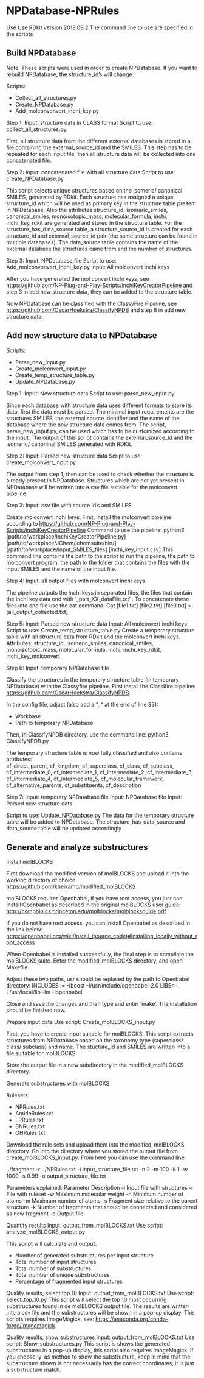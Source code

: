 # NPDatabase-NPRules


Use Use RDkit version 2018.09.2
The command line to use are specified in the scripts

## Build NPDatabase

Note: These scripts were used in order to create NPDatabase. If you want to rebuild NPDatabase, the structure_id’s will change.

Scripts:
-	Collect_all_structures.py
-	Create_NPDatabase.py
-	Add_molconvonvert_inchi_key.py

Step 1:
Input: structure data in CLASS format
Script to use: collect_all_structures.py

First, all structure data from the different external databases is stored in a file containing the external_source_id and the SMILES. This step has to be repeated for each input file, then all structure data will be collected into one concatenated file.

Step 2: 
Input: concatenated file with all structure data
Script to use: create_NPDatabase.py

This script selects unique structures based on the isomeric/ canonical SMILES, generated by RDkit. Each structure has assigned a unique structure_id which will be used as primary key in the structure table present in NPDatabase. Also the attributes structure_id, isomeric_smiles, canonical_smiles, monoisotopic_mass, molecular_formula, inchi, inchi_key_rdkit are generated and stored in the structure table. For the structure_has_data_source table, a structure_source_id is created for each structure_id and external_source_id pair (the same structure can be found in multiple databases). The data_source table contains the name of the external database the structures came from and the number of structures.

Step 3:
Input: NPDatabase file
Script to use: Add_molconvonvert_inchi_key.py
Input: All molconvert inchi keys

After you have generated the mol convert inchi keys, see  https://github.com/NP-Plug-and-Play-Scripts/inchiKeyCreatorPipeline and step 3 in add new structure data, they can be added to the structure table. 

Now NPDatabase can be classified with the ClassyFire Pipeline, see https://github.com/OscarHoekstra/ClassifyNPDB and step 6 in add new structure data.


## Add new structure data to NPDatabase

Scripts:
-	Parse_new_input.py
-	Create_molconvert_input.py
-	Create_temp_structure_table.py
-	Update_NPDatabase.py

Step 1:
Input: New structure data
Script to use: parse_new_input.py

Since each database with structure data uses different formats to store its data, first the data must be parsed. The minimal input requirements are the structures SMILES, the external source identifier and the name of the database where the new structure data comes from. The script, parse_new_input.py, can be used which has to be customized according to the input. The output of this script contains the external_source_id and the isomeric/ canoninal SMILES generated with RDKit.

Step 2:
Input: Parsed new structure data
Script to use: create_molconvert_input.py

The output from step 1, then can be used to check whether the structure is already present in NPDatabase. Structures which are not yet present in NPDatabase will be written into a csv file suitable for the molconvert pipeline.

Step 3: 
Input: csv file with source id’s and SMILES

Create molconvert inchi keys. First, install the molconvert pipeline according to  https://github.com/NP-Plug-and-Play-Scripts/inchiKeyCreatorPipeline
Command to use the pipeline:
python3 [path/to/workplace/InchiKeyCreatorPipeline.py] [path/to/workplace/JChem/jchemsuite/bin/] [/path/to/workplace/input_SMILES_files] [inchi_key_input.csv]
This command line contains the path to the script to run the pipeline, the path to molconvert program, the path to the folder that contains the files with the input SMILES and the name of the input file.

Step 4: 
Input: all output files with molconvert inchi keys 

The pipeline outputs the inchi keys in separated files, the files that contain the inchi key data end with ‘_part_XX_dataFile.txt’ . To concatenate these files into one file use the cat command:
Cat [file1.txt] [file2.txt] [file3.txt] > [all_output_collected.txt]

Step 5:
Input: Parsed new structure data
Input: All molconvert inchi keys
Script to use: Create_temp_structure_table.py
Create a temporary structure table with all structure data from RDkit and the molconvert inchi keys. 
Attributes: structure_id, isomeric_smiles, canonical_smiles, monoisotopic_mass, molecular_formula, 
inchi, inchi_key_rdkit, inchi_key_molconvert

Step 6:
Input: temporary NPDatabase file

Classify the structures in the temporary structure table (in temporary NPDatabase) with the Classyfire pipeline. First install the Classifire pipeline: https://github.com/OscarHoekstra/ClassifyNPDB.

In the config file, adjust (also add a  “, “ at the end of line 83):
-	Workbase
-	Path to temporary NPDatabase 

Then, in ClassifyNPDB directory, use the command line:
python3 ClassifyNPDB.py

The temporary structure table is now fully classified and also contains attributes:  
cf_direct_parent, cf_kingdom, cf_superclass, cf_class, cf_subclass, cf_intermediate_0, cf_intermediate_1, cf_intermediate_2, cf_intermediate_3, cf_intermediate_4, cf_intermediate_5, cf_molecular_framework,  cf_alternative_parents, cf_substituents, cf_description

Step 7:
Input: temporary NPDatabase file
Input: NPDatabase file
Input: Parsed new structure data

Script to use: Update_NPDatabase.py
The data for the temporary structure table will be added to NPDatabase. The structure_has_data_source and data_source table will be updated accordingly


## Generate and analyze substructures

Install molBLOCKS

First download the modified version of molBLOCKS and upload it into the working directory of choice.
https://github.com/kheikamp/modified_molBLOCKS

molBLOCKS requires Openbabel, if you have root access, you just can install Openbabel as described in the original molBLOCKS user guide: http://compbio.cs.princeton.edu/molblocks/molblocksguide.pdf

If you do not have root access, you can install Openbabel as described in the link below:
https://openbabel.org/wiki/Install_(source_code)#Installing_locally_without_root_access

When Openbabel is installed successfully, the final step is to compilate the molBLOCKS suite. Enter the modified_molBLOCKS directory, and open Makefile. 

Adjust these two paths, usr should be replaced by the path to Openbabel directory:
INCLUDES := -Iboost -I/usr/include/openbabel-2.0
LIBS=-L/usr/local/lib -lm -lopenbabel

Close and save the changes and then type and enter ‘make’. The installation should be finished now.

Prepare input data
Use script: Create_molBLOCKS_input.py

First, you have to create input suitable for molBLOCKS. This script extracts structures from NPDatabase based on the taxonomy type (superclass/ class/ subclass) and name. The stucture_id and SMILES are written into a file suitable for molBLOCKS. 

Store the output file in a new subdirectory in the modified_molBLOCKS directory.

Generate substructures with molBLOCKS

Rulesets: 
-	NPRules.txt
-	AmideRules.txt
-	LPRules.txt
-	BNRules.txt
-	OHRules.txt

Download the rule sets and upload them into the modified_molBLOCKS directory. Go into the directory where you stored the output file from create_molBLOCKS_input.py. From here you can use the command line:	

../fragment -r ../NPRules.txt -i input_structure_file.txt -n 2 -m 100 -k 1 -w 1000 -s 0.99 -o output_structure_file.txt

Parameters explained:
Parameter	Description
-i	Input file with structures
-r	File with ruleset
-w	Maximum molecular weight
-n	Minimum number of atoms
-m	Maximum number of atoms
-s	Fragment size relative to the parent structure
-k	Number of fragments that should be connected and considered as new fragment
-o	Output file



Quantity results
Input: output_from_molBLOCKS.txt
Use script: analyze_molBLOCKS_output.py

This script will calculate and output:
-	Number of generated substructures per input structure
-	Total number of input structures
-	Total number of substructures
-	Total number of unique substructures
-	Percentage of fragmented input structures

Quality results, select top 10
Input: output_from_molBLOCKS.txt
Use script: select_top_10.py
This script will select the top 10 most occurring substructures found in de molBLOCKS output file. The results are written into a csv file and the substructures will be shown in a pop-up display. This scripts requires ImageMagick, see: https://anaconda.org/conda-forge/imagemagick.

Quality results, show substructures
Input: output_from_molBLOCKS.txt
Use script: Show_substructures.py
This script is shows the generated substructures in a pop-up display, this script also requires ImageMagick. If you choose ‘y’ as method to show the substructure, keep in mind that the substructure shown is not necessarily has the correct coordinates, it is just a substructure match. 
